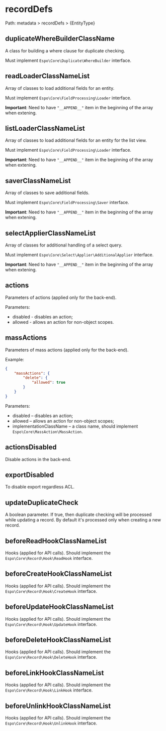 # recordDefs

Path: metadata > recordDefs > {EntityType}

## duplicateWhereBuilderClassName

A class for building a where clause for duplicate checking.

Must implement `Espo\Core\Duplicate\WhereBuilder` interface.

## readLoaderClassNameList

Array of classes to load additional fields for an entity.

Must implement `Espo\Core\FieldProcessing\Loader` interface.

**Important**: Need to have `"__APPEND__"` item in the beginning of the array when extening.

## listLoaderClassNameList

Array of classes to load additional fields for an entity for the list view.

Must implement `Espo\Core\FieldProcessing\Loader` interface.

**Important**: Need to have `"__APPEND__"` item in the beginning of the array when extening.

## saverClassNameList

Array of classes to save additional fields.

Must implement `Espo\Core\FieldProcessing\Saver` interface.

**Important**: Need to have `"__APPEND__"` item in the beginning of the array when extening.

## selectApplierClassNameList

Array of classes for additional handling of a select query.

Must implement `Espo\Core\Select\Applier\AdditionalApplier` interface.

**Important**: Need to have `"__APPEND__"` item in the beginning of the array when extening.

## actions

Parameters of actions (applied only for the back-end).

Parameters:

* disabled - disables an action;
* allowed - allows an action for non-object scopes.

## massActions

Parameters of mass actions (applied only for the back-end).

Example:

```json
{
    "massActions": {
        "delete": {
            "allowed": true
        }
    }
}
```

Parameters:

* disabled – disables an action;
* allowed – allows an action for non-object scopes;
* implementationClassName – a class name, should implement `Espo\Core\MassAction\MassAction`.

## actionsDisabled

Disable actions in the back-end.

## exportDisabled

To disable export regardless ACL.

## updateDuplicateCheck

A boolean parameter. If true, then duplicate checking will be processed while updating a record. By default it's processed only when creating a new record.

## beforeReadHookClassNameList

Hooks (applied for API calls). Should implement the `Espo\Core\Record\Hook\ReadHook` interface.

## beforeCreateHookClassNameList

Hooks (applied for API calls). Should implement the `Espo\Core\Record\Hook\CreateHook` interface.

## beforeUpdateHookClassNameList

Hooks (applied for API calls). Should implement the `Espo\Core\Record\Hook\UpdateHook` interface.

## beforeDeleteHookClassNameList

Hooks (applied for API calls). Should implement the `Espo\Core\Record\Hook\DeleteHook` interface.

## beforeLinkHookClassNameList

Hooks (applied for API calls).  Should implement the `Espo\Core\Record\Hook\LinkHook` interface.

## beforeUnlinkHookClassNameList

Hooks (applied for API calls). Should implement the `Espo\Core\Record\Hook\UnlinkHook` interface.

